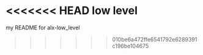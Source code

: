 <<<<<<< HEAD
low level
=======
my README for alx-low_level
>>>>>>> 010be6a472ffe6541792e6289391c196be104675
